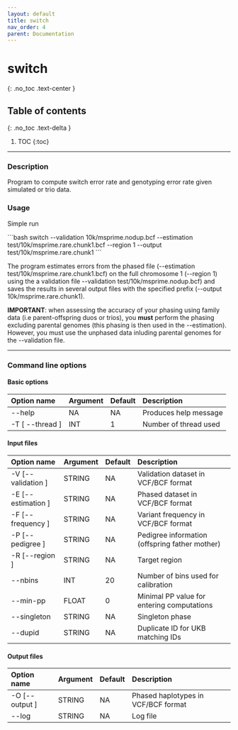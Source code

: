 ```yaml
---
layout: default
title: switch
nav_order: 4
parent: Documentation
---
```

# switch
{: .no_toc .text-center }

## Table of contents
{: .no_toc .text-delta }

1. TOC
{:toc}

---

### Description
Program to compute switch error rate and genotyping error rate given simulated or trio data.

### Usage
Simple run

<div class="code-example" markdown="1">
```bash
switch --validation 10k/msprime.nodup.bcf --estimation test/10k/msprime.rare.chunk1.bcf --region 1 --output test/10k/msprime.rare.chunk1
```
</div>

The program estimates errors from the phased file (\-\-estimation test/10k/msprime.rare.chunk1.bcf) on the full chromosome 1 (\-\-region 1) using the a validation file \-\-validation test/10k/msprime.nodup.bcf) and saves the results in several output files with the specified prefix (\-\-output 10k/msprime.rare.chunk1).

**IMPORTANT**: when assessing the accuracy of your phasing using family data (i.e parent-offspring duos or trios), you **must** perform the phasing excluding parental genomes (this phasing is then used in the \-\-estimation). However, you must use the unphased data inluding parental genomes for the \-\-validation file.


---

### Command line options

#### Basic options

| Option name 	       | Argument| Default  | Description |
|:---------------------|:--------|:---------|:-------------------------------------|
| \-\-help             | NA      | NA       | Produces help message |
| \-T \[ \-\-thread \] | INT     | 1        | Number of thread used|

#### Input files

| Option name 	          | Argument| Default  | Description |
|:------------------------|:--------|:---------|:-------------------------------------|
| \-V \[\-\-validation \] | STRING  | NA       | Validation dataset in VCF/BCF format |
| \-E \[\-\-estimation \] | STRING  | NA       | Phased dataset in VCF/BCF format  |
| \-F \[\-\-frequency \]  | STRING  | NA       | Variant frequency in VCF/BCF format  |
| \-P \[\-\-pedigree \]   | STRING  | NA       | Pedigree information (offspring father mother) |
| \-R \[\-\-region \]     | STRING  | NA       | Target region  |
| \-\-nbins               | INT     | 20       | Number of bins used for calibration |
| \-\-min-pp              | FLOAT   | 0        | Minimal PP value for entering computations |
| \-\-singleton           | STRING  | NA       | Singleton phase |
| \-\-dupid               | STRING  | NA       | Duplicate ID for UKB matching IDs |

#### Output files

| Option name 	       | Argument| Default  | Description |
|:---------------------|:--------|:---------|:-------------------------------------|
| \-O \[\-\-output \]  | STRING  | NA       | Phased haplotypes in VCF/BCF format |
| \-\-log              | STRING  | NA       | Log file  |

